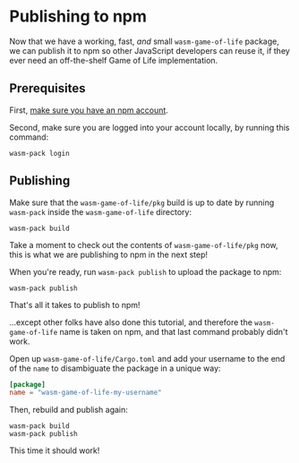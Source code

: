 # Publishing to npm

Now that we have a working, fast, *and* small `wasm-game-of-life` package, we
can publish it to npm so other JavaScript developers can reuse it, if they ever
need an off-the-shelf Game of Life implementation.

## Prerequisites

First, [make sure you have an npm account](https://www.npmjs.com/signup).

Second, make sure you are logged into your account locally, by running this
command:

```
wasm-pack login
```

## Publishing

Make sure that the `wasm-game-of-life/pkg` build is up to date by running
`wasm-pack` inside the `wasm-game-of-life` directory:

```
wasm-pack build
```

Take a moment to check out the contents of `wasm-game-of-life/pkg` now, this is
what we are publishing to npm in the next step!

When you're ready, run `wasm-pack publish` to upload the package to npm:

```
wasm-pack publish
```

That's all it takes to publish to npm!

...except other folks have also done this tutorial, and therefore the
`wasm-game-of-life` name is taken on npm, and that last command probably didn't
work.

Open up `wasm-game-of-life/Cargo.toml` and add your username to the end of the
`name` to disambiguate the package in a unique way:

```toml
[package]
name = "wasm-game-of-life-my-username"
```

Then, rebuild and publish again:

```
wasm-pack build
wasm-pack publish
```

This time it should work!
